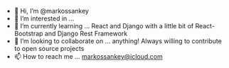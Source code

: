- 👋 Hi, I’m @markossankey 
- 👀 I’m interested in ...
- 🌱 I’m currently learning ... React and Django with a little bit of React-Bootstrap and Django Rest Framework
- 💞️ I’m looking to collaborate on ... anything! Always willing to contribute to open source projects
- 📫 How to reach me ... markossankey@icloud.com


